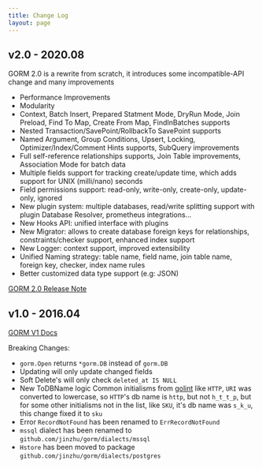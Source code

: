 ```yaml
---
title: Change Log
layout: page
---
```


## v2.0 - 2020.08

GORM 2.0 is a rewrite from scratch, it introduces some incompatible-API change and many improvements

* Performance Improvements
* Modularity
* Context, Batch Insert, Prepared Statment Mode, DryRun Mode, Join Preload, Find To Map, Create From Map, FindInBatches supports
* Nested Transaction/SavePoint/RollbackTo SavePoint supports
* Named Argument, Group Conditions, Upsert, Locking, Optimizer/Index/Comment Hints supports, SubQuery improvements
* Full self-reference relationships supports, Join Table improvements, Association Mode for batch data
* Multiple fields support for tracking create/update time, which adds support for UNIX (milli/nano) seconds
* Field permissions support: read-only, write-only, create-only, update-only, ignored
* New plugin system: multiple databases, read/write splitting support with plugin Database Resolver, prometheus integrations...
* New Hooks API: unified interface with plugins
* New Migrator: allows to create database foreign keys for relationships, constraints/checker support, enhanced index support
* New Logger: context support, improved extensibility
* Unified Naming strategy: table name, field name, join table name, foreign key, checker, index name rules
* Better customized data type support (e.g: JSON)

[GORM 2.0 Release Note](v2_release_note.html)

## v1.0 - 2016.04

[GORM V1 Docs](https://v1.gorm.io)

Breaking Changes:

* `gorm.Open` returns `*gorm.DB` instead of `gorm.DB`
* Updating will only update changed fields
* Soft Delete's will only check `deleted_at IS NULL`
* New ToDBName logic
  Common initialisms from [golint](https://github.com/golang/lint/blob/master/lint.go#L702) like `HTTP`, `URI` was converted to lowercase, so `HTTP`'s db name is `http`, but not `h_t_t_p`, but for some other initialisms not in the list, like `SKU`, it's db name was `s_k_u`, this change fixed it to `sku`
* Error `RecordNotFound` has been renamed to `ErrRecordNotFound`
* `mssql` dialect has been renamed to `github.com/jinzhu/gorm/dialects/mssql`
* `Hstore` has been moved to package `github.com/jinzhu/gorm/dialects/postgres`
